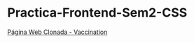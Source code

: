 # Practica-Frontend-Sem2-CSS

<a href="https://omarventurap.github.io/Practica-Frontend-Sem3-CSS/" target="blank">Página Web Clonada - Vaccination</a>
